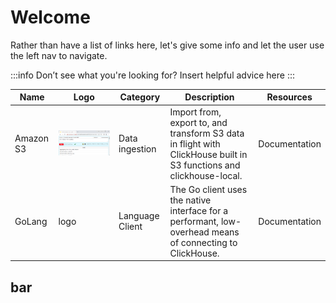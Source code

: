 # Welcome

Rather than have a list of links here, let's give some info and let the user use the left nav to navigate.

:::info Don’t see what you're looking for?
Insert helpful advice here
:::

|Name|Logo|Category|Description|Resources|
|----|-----------|----|-----------|-------------|
|Amazon S3|![Play UI](../guides/sre/images/configuring-ssl_01.png)|Data ingestion|Import from, export to, and transform S3 data in flight with ClickHouse built in S3 functions and clickhouse-local.|Documentation|
|GoLang|logo|Language Client|The Go client uses the native interface for a performant, low-overhead means of connecting to ClickHouse.|Documentation|

## bar





